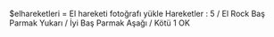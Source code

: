 $elhareketleri <resim> = El hareketi fotoğrafı yükle
Hareketler : 
5 / El
Rock
Baş Parmak Yukarı / İyi
Baş Parmak Aşağı / Kötü
1
OK
